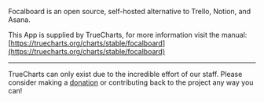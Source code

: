 Focalboard is an open source, self-hosted alternative to Trello, Notion, and Asana.

This App is supplied by TrueCharts, for more information visit the manual: [https://truecharts.org/charts/stable/focalboard](https://truecharts.org/charts/stable/focalboard)

---

TrueCharts can only exist due to the incredible effort of our staff.
Please consider making a [donation](https://truecharts.org/sponsor) or contributing back to the project any way you can!
